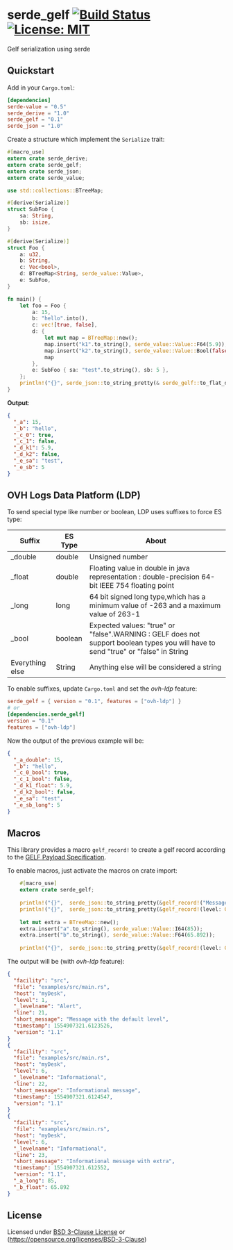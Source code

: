 # serde_gelf [![Build Status](https://travis-ci.org/cdumay/rust-serde_gelf.svg?branch=master)](https://travis-ci.org/cdumay/rust-serde_gelf) [![License: MIT](https://img.shields.io/badge/License-MIT-brightgreen.svg)](./LICENSE)

Gelf serialization using serde

## Quickstart

Add in your `Cargo.toml`:
```toml
[dependencies]
serde-value = "0.5"
serde_derive = "1.0"
serde_gelf = "0.1"
serde_json = "1.0"
```

Create a structure which implement the `Serialize` trait: 
```rust
#[macro_use]
extern crate serde_derive;
extern crate serde_gelf;
extern crate serde_json;
extern crate serde_value;

use std::collections::BTreeMap;

#[derive(Serialize)]
struct SubFoo {
    sa: String,
    sb: isize,
}

#[derive(Serialize)]
struct Foo {
    a: u32,
    b: String,
    c: Vec<bool>,
    d: BTreeMap<String, serde_value::Value>,
    e: SubFoo,
}

fn main() {
    let foo = Foo {
        a: 15,
        b: "hello".into(),
        c: vec![true, false],
        d: {
            let mut map = BTreeMap::new();
            map.insert("k1".to_string(), serde_value::Value::F64(5.9));
            map.insert("k2".to_string(), serde_value::Value::Bool(false));
            map
        },
        e: SubFoo { sa: "test".to_string(), sb: 5 },
    };
    println!("{}", serde_json::to_string_pretty(& serde_gelf::to_flat_dict(&foo).unwrap()).unwrap());
}
```
**Output**:
```json
{
  "_a": 15,
  "_b": "hello",
  "_c_0": true,
  "_c_1": false,
  "_d_k1": 5.9,
  "_d_k2": false,
  "_e_sa": "test",
  "_e_sb": 5
}
```

## OVH Logs Data Platform (LDP)

To send special type like number or boolean, LDP uses suffixes to force ES type:

| Suffix            | ES Type  | About                                                                                                                              |
|-------------------|----------|------------------------------------------------------------------------------------------------------------------------------------|
| _double           | double   | Unsigned number                                                                                                                    |
| _float            | double   | Floating value in double in java representation : double-precision 64-bit IEEE 754 floating point                                  |
| _long             | long     | 64 bit signed long type,which has a minimum value of -263 and a maximum value of 263-1                                             |
| _bool             | boolean  | Expected values: "true" or "false".WARNING : GELF does not support boolean types you will have to send "true" or "false" in String |
| Everything else   | String   | Anything else will be considered a string                                                                                          |

To enable suffixes, update `Cargo.toml` and set the *ovh-ldp* feature:
```toml
serde_gelf = { version = "0.1", features = ["ovh-ldp"] }
# or
[dependencies.serde_gelf]
version = "0.1"
features = ["ovh-ldp"]
```
Now the output of the previous example will be:
```json
{
  "_a_double": 15,
  "_b": "hello",
  "_c_0_bool": true,
  "_c_1_bool": false,
  "_d_k1_float": 5.9,
  "_d_k2_bool": false,
  "_e_sa": "test",
  "_e_sb_long": 5
}
```

## Macros

This library provides a macro `gelf_record!` to create a gelf record according 
to the [GELF Payload Specification](http://docs.graylog.org/en/3.0/pages/gelf.html#gelf-payload-specification).

To enable macros, just activate the macros on crate import:

```rust
    #[macro_use]
    extern crate serde_gelf;
    
    println!("{}",  serde_json::to_string_pretty(&gelf_record!("Message with the default level")).unwrap());
    println!("{}",  serde_json::to_string_pretty(&gelf_record!(level: GelfLevel::Informational, "Informational message")).unwrap());
    
    let mut extra = BTreeMap::new();
    extra.insert("a".to_string(), serde_value::Value::I64(85));
    extra.insert("b".to_string(), serde_value::Value::F64(65.892));
    
    println!("{}",  serde_json::to_string_pretty(&gelf_record!(level: GelfLevel::Informational, extra: &extra, "Informational message with extra")).unwrap());
```
The output will be (with _ovh-ldp_ feature):
```json
{
  "facility": "src",
  "file": "examples/src/main.rs",
  "host": "myDesk",
  "level": 1,
  "_levelname": "Alert",
  "line": 21,
  "short_message": "Message with the default level",
  "timestamp": 1554907321.6123526,
  "version": "1.1"
}
{
  "facility": "src",
  "file": "examples/src/main.rs",
  "host": "myDesk",
  "level": 6,
  "_levelname": "Informational",
  "line": 22,
  "short_message": "Informational message",
  "timestamp": 1554907321.6124547,
  "version": "1.1"
}
{
  "facility": "src",
  "file": "examples/src/main.rs",
  "host": "myDesk",
  "level": 6,
  "_levelname": "Informational",
  "line": 23,
  "short_message": "Informational message with extra",
  "timestamp": 1554907321.612552,
  "version": "1.1",
  "_a_long": 85,
  "_b_float": 65.892
}
```

## License

Licensed under [BSD 3-Clause License](./LICENSE) or (https://opensource.org/licenses/BSD-3-Clause)